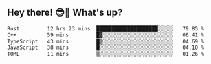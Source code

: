 ## Hey there! 😎👋 What's up?

<!--START_SECTION:waka-->

```txt
Rust         12 hrs 23 mins  ████████████████████░░░░░   79.85 %
C++          59 mins         █▓░░░░░░░░░░░░░░░░░░░░░░░   06.41 %
TypeScript   43 mins         █▒░░░░░░░░░░░░░░░░░░░░░░░   04.69 %
JavaScript   38 mins         █░░░░░░░░░░░░░░░░░░░░░░░░   04.10 %
TOML         11 mins         ▒░░░░░░░░░░░░░░░░░░░░░░░░   01.26 %
```

<!--END_SECTION:waka-->
